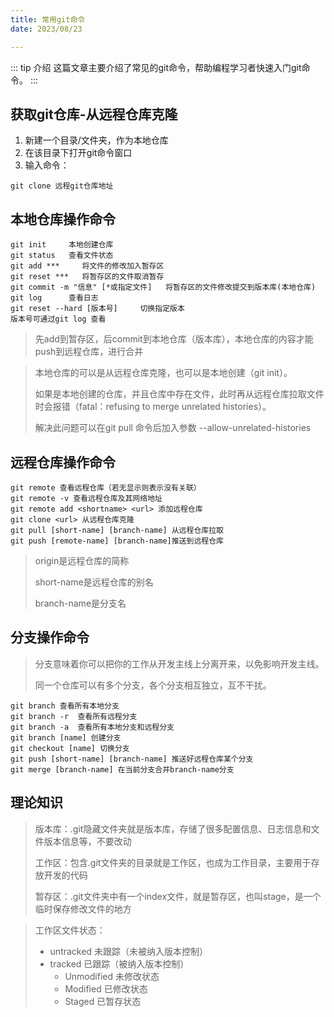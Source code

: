 ```yaml
---
title: 常用git命令
date: 2023/08/23

---
```


::: tip 介绍
这篇文章主要介绍了常见的git命令，帮助编程学习者快速入门git命令。
:::

## 获取git仓库-从远程仓库克隆

1. 新建一个目录/文件夹，作为本地仓库
2. 在该目录下打开git命令窗口
3. 输入命令：

```
git clone 远程git仓库地址
```



## 本地仓库操作命令

```
git init     本地创建仓库
git status   查看文件状态
git add ***     将文件的修改加入暂存区
git reset ***   将暂存区的文件取消暂存
git commit -m "信息" [*或指定文件]   将暂存区的文件修改提交到版本库(本地仓库)
git log      查看日志
git reset --hard [版本号]     切换指定版本
版本号可通过git log 查看
```

> 先add到暂存区，后commit到本地仓库（版本库），本地仓库的内容才能push到远程仓库，进行合并

> 本地仓库的可以是从远程仓库克隆，也可以是本地创建（git init）。
>
> 如果是本地创建的仓库，并且仓库中存在文件，此时再从远程仓库拉取文件时会报错（fatal：refusing to merge unrelated histories）。
>
> 解决此问题可以在git pull 命令后加入参数 --allow-unrelated-histories

## 远程仓库操作命令

```
git remote 查看远程仓库（若无显示则表示没有关联）
git remote -v 查看远程仓库及其网络地址
git remote add <shortname> <url> 添加远程仓库
git clone <url> 从远程仓库克隆
git pull [short-name] [branch-name] 从远程仓库拉取
git push [remote-name] [branch-name]推送到远程仓库
```

> origin是远程仓库的简称
>
> short-name是远程仓库的别名
>
> branch-name是分支名

## 分支操作命令

> 分支意味着你可以把你的工作从开发主线上分离开来，以免影响开发主线。
>
> 同一个仓库可以有多个分支，各个分支相互独立，互不干扰。

```
git branch 查看所有本地分支
git branch -r  查看所有远程分支
git branch -a  查看所有本地分支和远程分支
git branch [name] 创建分支
git checkout [name] 切换分支
git push [short-name] [branch-name] 推送好远程仓库某个分支
git merge [branch-name] 在当前分支合并branch-name分支
```



## 理论知识

> 版本库：.git隐藏文件夹就是版本库，存储了很多配置信息、日志信息和文件版本信息等，不要改动
>
> 工作区：包含.git文件夹的目录就是工作区，也成为工作目录，主要用于存放开发的代码
>
> 暂存区：.git文件夹中有一个index文件，就是暂存区，也叫stage，是一个临时保存修改文件的地方


> 工作区文件状态：
>
> - untracked 未跟踪（未被纳入版本控制）
> - tracked 已跟踪（被纳入版本控制）
>   - Unmodified 未修改状态
>   - Modified 已修改状态
>   - Staged 已暂存状态